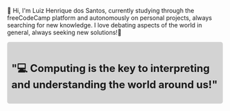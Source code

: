 👋 Hi, I'm Luiz Henrique dos Santos, currently studying through the freeCodeCamp platform and autonomously on personal projects, always searching for new knowledge. I love debating aspects of the world in general, always seeking new solutions!🚀
                <div style="background-color: lightgray; padding: 10px; border-radius: 5px;">
                        <h2 style="font-size:24px">"💻 Computing is the key to interpreting and understanding the world around us!"</h2>
                </div>


